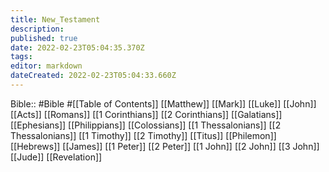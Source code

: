 ```yaml
---
title: New_Testament
description: 
published: true
date: 2022-02-23T05:04:35.370Z
tags: 
editor: markdown
dateCreated: 2022-02-23T05:04:33.660Z
---
```


 Bible:: #Bible
 #[[Table of Contents]]
 [[Matthew]]
 [[Mark]]
 [[Luke]]
 [[John]]
 [[Acts]]
 [[Romans]]
 [[1 Corinthians]]
 [[2 Corinthians]]
 [[Galatians]]
 [[Ephesians]]
 [[Philippians]]
 [[Colossians]]
 [[1 Thessalonians]]
 [[2 Thessalonians]]
 [[1 Timothy]]
 [[2 Timothy]]
 [[Titus]]
 [[Philemon]]
 [[Hebrews]]
 [[James]]
 [[1 Peter]]
 [[2 Peter]]
 [[1 John]]
 [[2 John]]
 [[3 John]]
 [[Jude]]
 [[Revelation]]
